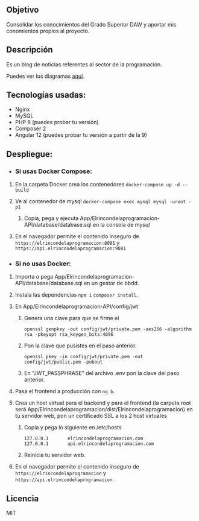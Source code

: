 ## Objetivo
Consolidar los conocimientos del Grado Superior DAW y aportar mis conomientos propios
al proyecto.

## Descripción
Es un blog de noticias referentes al sector de la programación.

Puedes ver los diagramas [aquí](https://github.com/Pacorb94/ProyectoDAW/blob/master/Diagramas/).

## Tecnologías usadas:
* Nginx 
* MySQL
* PHP 8 (puedes probar tu versión)
* Composer 2
* Angular 12 (puedes probar tu versión a partir de la 9)

## Despliegue:
* ### Si usas Docker Compose:
 1. En la carpeta Docker crea los contenedores `docker-compose up -d --build`
 2. Ve al contenedor de mysql `docker-compose exec mysql mysql -uroot -p1`
      
    1. Copia, pega y ejecuta App/Elrincondelaprogramacion-API/database/database.sql en la consola de mysql

 3. En el navegador permite el contenido inseguro de `https://elrincondelaprogramacion:8081` 
 y `https://api.elrincondelaprogramacion:9081`

* ### Si no usas Docker:
 1. Importa o pega App/Elrincondelaprogramacion-API/database/database.sql en un gestor de bbdd.
 2. Instala las dependencias `npm i` `composer install`.  
 3. En App/Elrincondelaprogramacion-API/config/jwt

    1. Genera una clave para que se firme el 
    
        ```    
        openssl genpkey -out config/jwt/private.pem -aes256 -algorithm rsa -pkeyopt rsa_keygen_bits:4096
        ```

    2. Pon la clave que pusistes en el paso anterior.

       ```
       openssl pkey -in config/jwt/private.pem -out config/jwt/public.pem -pubout
       ```

    3. En "JWT_PASSPHRASE" del archivo .env pon la clave del paso anterior.
 4. Pasa el frontend a producción con ```ng b```.
 5. Crea un host virtual para el backend y para el frontend (la carpeta root será App/Elrincondelaprogramacion/dist/Elrincondelaprogramacion) en tu servidor web, pon un certificado SSL a los 2 host virtuales

    1. Copia y pega lo siguiente en /etc/hosts

        ```
        127.0.0.1       elrincondelaprogramacion.com
        127.0.0.1       api.elrincondelaprogramacion.com
        ```

    2. Reinicia tu servidor web.

 6. En el navegador permite el contenido inseguro de `https://elrincondelaprogramacion` y 
 `https://api.elrincondelaprogramacion`.

## Licencia
MIT
